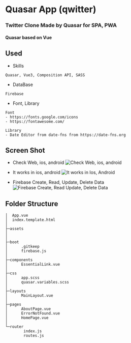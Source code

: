 # Quasar App (qwitter)
### Twitter Clone Made by Quasar for SPA, PWA
#### Quasar based on Vue

## Used
- Skills
```
Quasar, Vue3, Composition API, SASS
```
- DataBase
```
Firebase
```
- Font, Library
```
Font
- https://fonts.google.com/icons
- https://fontawesome.com/

Library
- Date Editor from date-fns from https://date-fns.org
```

## Screen Shot
- Check Web, ios, android
![Check Web, ios, android](https://user-images.githubusercontent.com/55618626/184568654-002b1773-f5a7-46e1-9ff9-71d64c5ffcad.gif)

- It works in ios, android
![It works in Ios, Android](https://user-images.githubusercontent.com/55618626/184568692-fe058fc9-5f9b-41bf-b4d3-f247d38b0eed.gif)

- Firebase Create, Read, Update, Delete Data 
![Firebase Create, Read Update, Delete Data ](https://user-images.githubusercontent.com/55618626/184568738-eb12d24a-ed6e-4c25-a6c9-7ec2b166d6de.gif)


## Folder Structure
```
│  App.vue
│  index.template.html
│
├─assets
│      
│
├─boot
│      .gitkeep
│      firebase.js
│
├─components
│      EssentialLink.vue
│
├─css
│      app.scss
│      quasar.variables.scss
│
├─layouts
│      MainLayout.vue
│
├─pages
│      AboutPage.vue
│      ErrorNotFound.vue
│      HomePage.vue
│
└─router
        index.js
        routes.js
```
